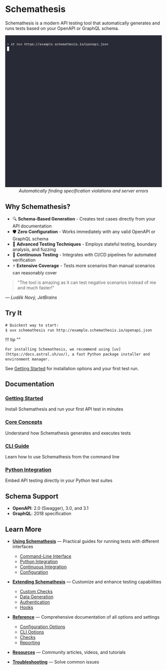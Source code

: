 # Schemathesis

Schemathesis is a modern API testing tool that automatically generates and runs tests based on your OpenAPI or GraphQL schema.

<p align="center">
  <img src="https://raw.githubusercontent.com/schemathesis/schemathesis/master/img/demo.gif" alt="Schemathesis automatically finding a server error"/>
  <br>
  <i>Automatically finding specification violations and server errors</i>
</p>

## Why Schemathesis?

- 🔍 **Schema-Based Generation** - Creates test cases directly from your API documentation
- 🛡️ **Zero Configuration** - Works immediately with any valid OpenAPI or GraphQL schema
- 🔄 **Advanced Testing Techniques** - Employs stateful testing, boundary analysis, and fuzzing
- 🧪 **Continuous Testing** - Integrates with CI/CD pipelines for automated verification
- ⚡ **Extensive Coverage** - Tests more scenarios than manual scenarios can reasonably cover


<div class="testimonial-highlight">
  <blockquote>
    "The tool is amazing as it can test negative scenarios instead of me and much faster!"
  </blockquote>
  <cite>— Luděk Nový, JetBrains</cite>
</div>

## Try It

```console
# Quickest way to start:
$ uvx schemathesis run http://example.schemathesis.io/openapi.json
```

!!! tip ""

    For installing Schemathesis, we recommend using [uv](https://docs.astral.sh/uv/), a fast Python package installer and environment manager.

See [Getting Started](getting-started.md) for installation options and your first test run.

## Documentation

<div class="grid">
  <div class="card">
    <h3><a href="getting-started">Getting Started</a></h3>
    <p>Install Schemathesis and run your first API test in minutes</p>
  </div>
  <div class="card">
    <h3><a href="core-concepts">Core Concepts</a></h3>
    <p>Understand how Schemathesis generates and executes tests</p>
  </div>
  <div class="card">
    <h3><a href="using/cli">CLI Guide</a></h3>
    <p>Learn how to use Schemathesis from the command line</p>
  </div>
  <div class="card">
    <h3><a href="using/python-integration">Python Integration</a></h3>
    <p>Embed API testing directly in your Python test suites</p>
  </div>
</div>

## Schema Support

- **OpenAPI**: 2.0 (Swagger), 3.0, and 3.1
- **GraphQL**: 2018 specification

## Learn More

* **[Using Schemathesis](using/cli.md)** — Practical guides for running tests with different interfaces
    * [Command-Line Interface](using/cli.md)
    * [Python Integration](using/python-integration.md)
    * [Continuous Integration](ci/overview.md)
    * [Configuration](using/configuration.md)

* **[Extending Schemathesis](extending/overview.md)** — Customize and enhance testing capabilities
    * [Custom Checks](extending/checks.md)
    * [Data Generation](extending/data-generation.md)
    * [Authentication](extending/auth.md)
    * [Hooks](extending/hooks.md)

* **[Reference](reference/configuration.md)** — Comprehensive documentation of all options and settings
    * [Configuration Options](reference/configuration.md)
    * [CLI Options](reference/cli.md)
    * [Checks](reference/checks.md)
    * [Reporting](reference/reporting.md)

* **[Resources](resources.md)** — Community articles, videos, and tutorials

* **[Troubleshooting](troubleshooting.md)** — Solve common issues
